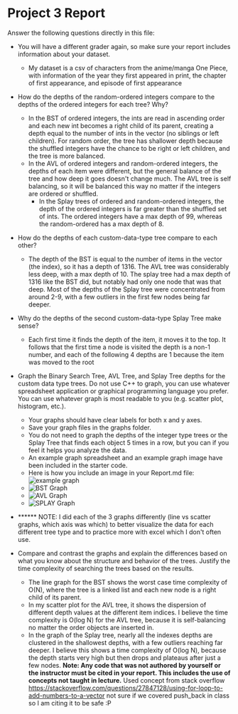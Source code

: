 # Project 3 Report

Answer the following questions directly in this file:
* You will have a different grader again, so make sure your report includes information about your dataset.
    * My dataset is a csv of characters from the anime/manga One Piece, with information of the year they first appeared in print, 
      the chapter of first appearance, and episode of first appearance
* How do the depths of the random-ordered integers compare to the depths of the ordered integers for each tree? Why?
    * In the BST of ordered integers, the ints are read in ascending order and each new int becomes a right child of 
      its parent, creating a depth equal to the number of ints in the vector (no siblings or left children). For random order,
      the tree has shallower depth because the shuffled integers have the chance to be right or left children,
      and the tree is more balanced. 
    * In the AVL of ordered integers and random-ordered integers, the depths of each item were different, but
      the general balance of the tree and how deep it goes doesn't change much. The AVL tree is self balancing,
      so it will be balanced this way no matter if the integers are ordered or shuffled.
      * In the Splay trees of ordered and random-ordered integers, the depth of the ordered integers is far greater than the shuffled set of ints.
        The ordered integers have a max depth of 99, whereas the random-ordered has a max depth of 8.
* How do the depths of each custom-data-type tree compare to each other?
    * The depth of the BST is equal to the number of items in the vector (the index), so it has a depth of 1316. The AVL tree
      was considerably less deep, with a max depth of 10. The splay tree had a max depth of 1316 like the BST did, but notably had
      only one node that was that deep. Most of the depths of the Splay tree were concentrated from around 2-9, with a few outliers in 
      the first few nodes being far deeper. 

* Why do the depths of the second custom-data-type Splay Tree make sense?
    * Each first time it finds the depth of the item, it moves it to the top. It follows that the first time a node is visited the depth is a non-1 number,
      and each of the following 4 depths are 1 because the item was moved to the root

* Graph the Binary Search Tree, AVL Tree, and Splay Tree depths for the custom data type trees. Do not use C++ to graph, you can use whatever spreadsheet application or graphical programming language you prefer. You can use whatever graph is most readable to you (e.g. scatter plot, histogram, etc.).
  * Your graphs should have clear labels for both x and y axes.
  * Save your graph files in the graphs folder.
  * You do not need to graph the depths of the integer type trees or the Splay Tree that finds each object 5 times in a row, but you can if you feel it helps you analyze the data.
  * An example graph spreadsheet and an example graph image have been included in the starter code.
  * Here is how you include an image in your Report.md file: ![example graph](graphs/example-graph.png)
  * ![BST Graph](graphs/BST_CustomType_Graph.png)
  * ![AVL Graph](graphs/AVL_CustomType_Graph.png)
  * ![SPLAY Graph](graphs/SPLAY_CustomType_Graph.png)
* ****** NOTE: I did each of the 3 graphs differently (line vs scatter graphs, which axis was which) to better visualize the data for each different tree type and 
                to practice more with excel which I don't often use. 
* Compare and contrast the graphs and explain the differences based on what you know about the structure and behavior of the trees. Justify the time complexity of searching the trees based on the results.
  * The line graph for the BST shows the worst case time complexity of O(N), where the tree is a linked list and each new node is a right child of its parent. 
  * In my scatter plot for the AVL tree, it shows the dispersion of different depth values at the different item indices. I believe the time complexity is O(log N) for the AVL tree,
     because it is self-balancing no matter the order objects are inserted in.
  * In the graph of the Splay tree, nearly all the indexes depths are clustered in the shallowest depths, with a few outliers reaching far deeper. I believe
    this shows a time complexity of O(log N), because the depth starts very high but then drops and plateaus after just a few nodes.
  **Note: Any code that was not authored by yourself or the instructor must be cited in your report. This includes the use of concepts not taught in lecture.**
    Used concept from stack overflow https://stackoverflow.com/questions/27847128/using-for-loop-to-add-numbers-to-a-vector
    not sure if we covered push_back in class so I am citing it to be safe :P